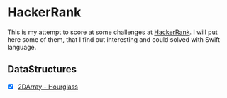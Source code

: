 # HackerRank

This is my attempt to score at some challenges at [HackerRank](https://www.hackerrank.com). I will put here some of them, that I find out interesting and could solved with Swift language.

##  DataStructures

 - [x] [2DArray - Hourglass](https://www.hackerrank.com/challenges/2d-array)
